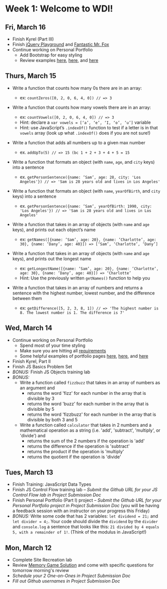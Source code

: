 # Week 1: Welcome to WDI!

## Fri, March 16
- Finish Kyrel (Part III)
- Finish <a href="https://github.com/SF-WDI-LABS/jquery-playground-lab">jQuery Playground</a> and <a href="https://github.com/SF-WDI-LABS/json-to-html-with-mr-fox">Fantastic Mr. Fox</a>
- Continue working on Personal Portfolio 
  - Add Bootstrap for easy styling
  - Review examples [here](https://jkwr.github.io/), [here](https://conmart.github.io/), and [here](https://supertrunkes.github.io/)

## Thurs, March 15
- Write a function that counts how many 0s there are in an array: 
	- ex: `countZeros([0, 2, 0, 6, 4, 0]) // => 3`
- Write a function that counts how many vowels there are in an array:
	- ex: `countVowels([0, 2, 0, 6, 4, 0]) // => 3`
	- Hint: declare a `var vowels = [‘a’, ‘e’, ‘I, ‘o’, ‘u’]` variable
	- Hint: use JavaScript’s `.indexOf()` function to test if a letter is in that `vowels` array (look up what `.indexOf()` does if you are not sure!)
	
- Write a function that adds all numbers up to a given max number
    - ex. `addUpTo(5) // => 15 (bc 1 + 2 + 3 + 4 + 5 = 15`

- Write a function that formats an object (with `name`, `age`, and `city` keys) into a sentence
    - ex. `getPersonSentence({name: ’Sam’, age: 28, city: 'Los Angeles'}) // => 'Sam is 28 years old and lives in Los Angeles'`
- Write a function that formats an object (with `name`, `yearOfBirth`, and `city` keys) into a sentence
    - ex. `getPersonSentence({name: ’Sam’, yearOfBirth: 1990, city: 'Los Angeles'}) // => 'Sam is 28 years old and lives in Los Angeles'`

- Write a function that takes in an array of objects (with `name` and `age` keys), and prints out each object’s name
    - ex: `getNames([{name: ’Sam’, age: 20}, {name: ’Charlotte’, age: 30}, {name: ’Dany’, age: 40}]) => [‘Sam’, ‘Charlotte’, ‘Dany’]`
- Write a function that takes in an array of objects (with `name` and `age` keys), and prints out the longest name
    - ex: `getLongestName([{name: ’Sam’, age: 20}, {name: ’Charlotte’, age: 30}, {name: ’Dany’, age: 40}]) => ‘Charlotte’`
    - Hint: Use the previously written `getNames()` function to help you

- Write a function that takes in an array of numbers and returns a sentence with the highest number, lowest number, and the difference between them
    - ex: `getDifference([5, 2, 3, 8, 1]) // => 'The highest number is 8. The lowest number is 1. The difference is 7'`

## Wed, March 14
- Continue working on Personal Portfolio
  - Spend most of your time styling
  - Make sure you are hitting all [requirements](https://github.com/sf-wdi-44/personal-portfolio#deliverables)
  - Some helpful examples of portfolio pages [here](https://jkwr.github.io/), [here](https://conmart.github.io/), and [here](https://supertrunkes.github.io/)
- Finish Kyrel, Part II
- Finish JS Basics Problem Set
- *BONUS:* Finish JS Objects training lab
- *BONUS:* 
  - Write a function called `fizzbuzz` that takes in an array of numbers as an argument and 
    - returns the word 'fizz' for each number in the array that is divisible by 3
    - returns the word 'buzz' for each number in the array that is divisible by 5
    - returns the word 'fizzbuzz' for each number in the array that is divisible by both 3 and 5
  - Write a function called `calculator` that takes in 2 numbers and a mathematical operation as a string (i.e. 'add', 'subtract', 'multiply', or 'divide') and
    - returns the sum of the 2 numbers if the operation is 'add'
    - returns the difference if the operation is 'subtract'
    - returns the product if the operation is 'multiply'
    - returns the quotient if the operation is 'divide'

## Tues, March 13
- Finish Training: JavaScript Data Types
- Finish JS Control Flow training lab – *Submit the Github URL for your JS Control Flow lab in Project Submission Doc*
- Finish Personal Portfolio (Part I) project – *Submit the Github URL for your Personal Portfolio project in Project Submission Doc* (you will be having a feedback session with an instructor on your progress this Friday)
- *BONUS:* Write some code that has 2 variables: `let dividend = 21;` and `let divider = 4;`. Your code should divide the `dividend` by the `divider` and `console.log` a sentence that looks like this: `21 divided by 4 equals 5, with a remainder of 1!`. (Think of the modulus in JavaScript!)

## Mon, March 12
- Complete Site Recreation lab
- Review [Memory Game Solution](https://github.com/falqas/memory-game/tree/master/memory_game) and come with specific questions for tomorrow morning's review
- *Schedule your 2 One-on-Ones in Project Submission Doc*
- *Fill out Github usernames in Project Submission Doc*
